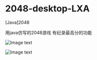 # 2048-desktop-LXA
[Java]2048

<a>用java仿写的2048游戏 </a>
有纪录最高分的功能

![Image text](https://github.com/asasooo/Images/blob/master/1555774735(1).png)

![Image text](https://github.com/asasooo/Images/blob/master/1556623738(1).png)
